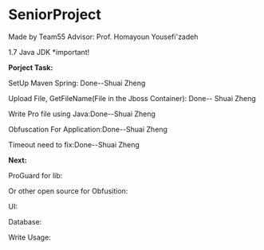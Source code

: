 # SeniorProject
Made by Team55 Advisor: Prof. Homayoun Yousefi'zadeh

1.7 Java JDK *important!

 **Porject Task:**

 SetUp Maven Spring: Done--Shuai Zheng

Upload File, GetFileName(File in the Jboss Container): Done--  Shuai Zheng

Write Pro file using Java:Done--Shuai Zheng

Obfuscation For Application:Done--Shuai Zheng

Timeout need to fix:Done--Shuai Zheng

**Next:**


 ProGuard for lib:

 Or other open source for Obfusition:

 UI:

 Database:

 Write Usage:


